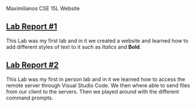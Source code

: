  Maximilianos CSE 15L Website


## [Lab Report #1](lab-report-1-week-0.html)

This Lab was my first lab and in it we created a website and learned how to add different styles of text to it such as *Italics* and **Bold**.


## [Lab Report #2](lab-report-2-week-1.html)

This Lab was my first in person lab and in it we learned how to access the remote server through Visual Studio Code. We then where able to send files from our client to the servers. Then we played around with the different command prompts.  


